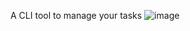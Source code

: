 A CLI tool to manage your tasks
![image](https://github.com/user-attachments/assets/32684c85-1ca5-4691-bcc8-b561a24ee187)

